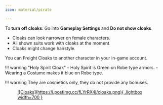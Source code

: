 ```yaml
---
icon: material/pirate

---
```

To **turn off cloaks**: Go into **Gameplay Settings** and **Do not show cloaks**.

- Cloaks can look narrower on female characters.
- All shown suits work with cloaks at the moment.
- Cloaks might change hairstyle.

You can Freight Cloaks to another character in your in-game account.

!!! warning "Holy Spirit Cloak"
    - Holy Spirit is Green on Robe type armors.
    - Wearing a Costume makes it blue on Robe type.

!!! warning
    They are cosmetics only, they do not provide any bonuses.

<figure markdown="1">

<a href="https://postimg.cc/fLYrRX4j"> 
![Cloaks](https://i.postimg.cc/fLYrRX4j/cloaks.png){ .lightbox width=700 }
</a>

</figure>